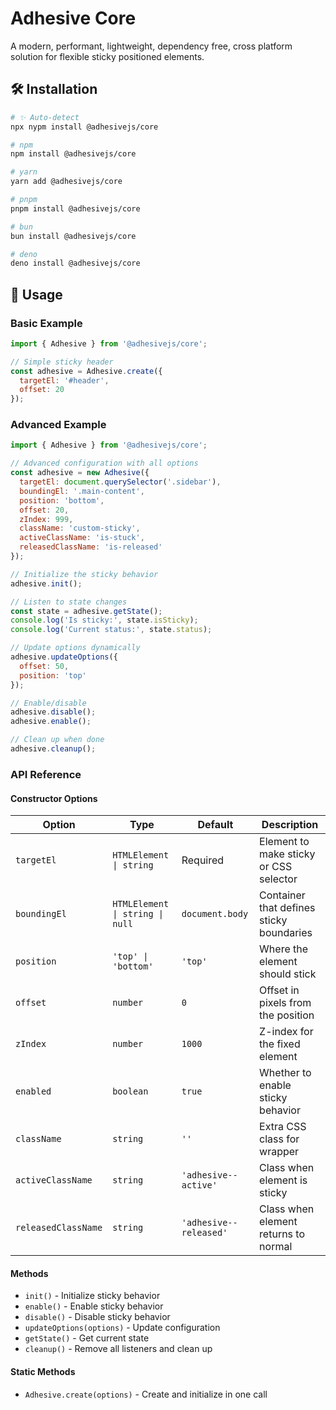 # Adhesive Core

A modern, performant, lightweight, dependency free, cross platform solution for flexible sticky positioned elements.

## 🛠️ Installation

<!-- automd:pm-install name="@adhesivejs/core" -->

```sh
# ✨ Auto-detect
npx nypm install @adhesivejs/core

# npm
npm install @adhesivejs/core

# yarn
yarn add @adhesivejs/core

# pnpm
pnpm install @adhesivejs/core

# bun
bun install @adhesivejs/core

# deno
deno install @adhesivejs/core
```

<!-- /automd -->

## 🎨 Usage

### Basic Example

```js
import { Adhesive } from '@adhesivejs/core';

// Simple sticky header
const adhesive = Adhesive.create({
  targetEl: '#header',
  offset: 20
});
```

### Advanced Example

```js
import { Adhesive } from '@adhesivejs/core';

// Advanced configuration with all options
const adhesive = new Adhesive({
  targetEl: document.querySelector('.sidebar'),
  boundingEl: '.main-content',
  position: 'bottom',
  offset: 20,
  zIndex: 999,
  className: 'custom-sticky',
  activeClassName: 'is-stuck',
  releasedClassName: 'is-released'
});

// Initialize the sticky behavior
adhesive.init();

// Listen to state changes
const state = adhesive.getState();
console.log('Is sticky:', state.isSticky);
console.log('Current status:', state.status);

// Update options dynamically
adhesive.updateOptions({
  offset: 50,
  position: 'top'
});

// Enable/disable
adhesive.disable();
adhesive.enable();

// Clean up when done
adhesive.cleanup();
```

### API Reference

#### Constructor Options

| Option | Type | Default | Description |
|--------|------|---------|-------------|
| `targetEl` | `HTMLElement \| string` | Required | Element to make sticky or CSS selector |
| `boundingEl` | `HTMLElement \| string \| null` | `document.body` | Container that defines sticky boundaries |
| `position` | `'top' \| 'bottom'` | `'top'` | Where the element should stick |
| `offset` | `number` | `0` | Offset in pixels from the position |
| `zIndex` | `number` | `1000` | Z-index for the fixed element |
| `enabled` | `boolean` | `true` | Whether to enable sticky behavior |
| `className` | `string` | `''` | Extra CSS class for wrapper |
| `activeClassName` | `string` | `'adhesive--active'` | Class when element is sticky |
| `releasedClassName` | `string` | `'adhesive--released'` | Class when element returns to normal |

#### Methods

- `init()` - Initialize sticky behavior
- `enable()` - Enable sticky behavior
- `disable()` - Disable sticky behavior
- `updateOptions(options)` - Update configuration
- `getState()` - Get current state
- `cleanup()` - Remove all listeners and clean up

#### Static Methods

- `Adhesive.create(options)` - Create and initialize in one call
